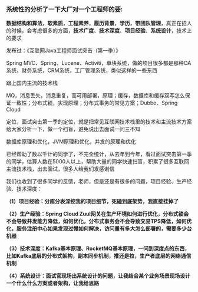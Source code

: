 
### 系统性的分析了一下大厂对一个工程师的要:
**数据结构和算法**，**软素质**，**工程素养**，**履历背景**，**学历**，**带团队管理**，真正在招人的时候，会考虑很多的方面，**技术广度**、**技术深度**、**项目经验**、**系统设计**，技术上的要求

发布过：《互联网Java工程师面试突击（第一季）》

Spring MVC、Spring、Lucene、Activiti，单块系统，做的项目很多都是那种OA系统，财务系统，CRM系统，工厂管理系统，类似这样的一些东西

跟上国内主流的技术栈

MQ，消息丢失，消息重复，高可用部署，原理；缓存，数据库和缓存双写怎么保证一致性；分布式锁，实现原理；分布式事务的常见方案；Dubbo、Spring Cloud

定位，面试突击第一季的定位，就是把常见互联网技术栈里的技术和主流技术方案给大家分析一下，做一个扫盲，避免说出去面试一问三不知

数据库原理和优化，JVM原理和优化，并发的原理和优化

已经帮助了数以千计的同学了，不完全统计，从去年到今年，看过面试突击第一季的同学，估算人数在5000人以上，帮助大量的同学快速扫盲，积累了很多互联网主流技术栈，出去面试，很多人给我们发感谢信

我们也收到了很多同学的反馈，老师，但是还是有很多的问题，项目经验、生产经验、技术深度：

**（1）项目经验：分库分表深挖我的项目细节，死磕到底架势，我直接挂掉了**

**（2）生产经验：Spring Cloud Zuul网关在生产环境如何进行优化，分布式锁会不会导致并发能力降低，如何优化，分布式事务会不会导致交易TPS降低，如何优化，服务注册中心如果发现过慢如何解决，访问量有多大怎么部署的，需要多少台机器**

**（3）技术深度：Kafka基本原理、RocketMQ基本原理，一问到深度点的东西，比如Kafka底层的分布式架构，副本同步机制，推还是拉，生产者底层的网络通信机制**

**（4）系统设计：面试官现场出系统设计的问题，让我结合某个业务场景现场设计一个什么什么方案或者架构，让我给思路** 


